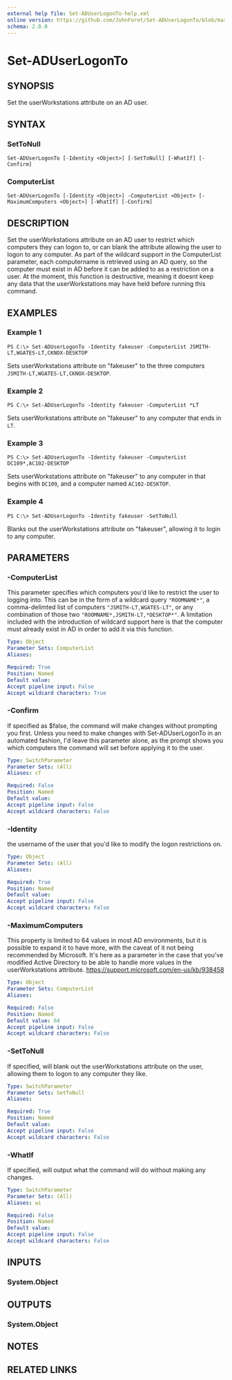 ```yaml
---
external help file: Set-ADUserLogonTo-help.xml
online version: https://github.com/JohnForet/Set-ADUserLogonTo/blob/master/docs/Set-ADUserLogonTo.md
schema: 2.0.0
---
```


# Set-ADUserLogonTo
## SYNOPSIS
Set the userWorkstations attribute on an AD user.

## SYNTAX

### SetToNull
```
Set-ADUserLogonTo [-Identity <Object>] [-SetToNull] [-WhatIf] [-Confirm]
```

### ComputerList
```
Set-ADUserLogonTo [-Identity <Object>] -ComputerList <Object> [-MaximumComputers <Object>] [-WhatIf] [-Confirm]
```

## DESCRIPTION
Set the userWorkstations attribute on an AD user to restrict which computers they can logon to, or can blank the attribute allowing the user to logon to any computer. As part of the wildcard support in the ComputerList parameter, each computername is retrieved using an AD query, so the computer must exist in AD before it can be added to as a restriction on a user. At the moment, this function is destructive, meaning it doesnt keep any data that the userWorkstations may have held before running this command.

## EXAMPLES

### Example 1
```
PS C:\> Set-ADUserLogonTo -Identity fakeuser -ComputerList JSMITH-LT,WGATES-LT,CKNOX-DESKTOP
```

Sets userWorkstations attribute on "fakeuser" to the three computers `JSMITH-LT,WGATES-LT,CKNOX-DESKTOP`.
### Example 2
```
PS C:\> Set-ADUserLogonTo -Identity fakeuser -ComputerList *LT
```

Sets userWorkstations attribute on "fakeuser" to any computer that ends in `LT`.
### Example 3
```
PS C:\> Set-ADUserLogonTo -Identity fakeuser -ComputerList DC109*,AC102-DESKTOP
```

Sets userWorkstations attribute on "fakeuser" to any computer in that begins with `DC109`, and a computer named `AC102-DESKTOP`.
### Example 4
```
PS C:\> Set-ADUserLogonTo -Identity fakeuser -SetToNull
```

Blanks out the userWorkstations attribute on "fakeuser", allowing it to login to any computer.

## PARAMETERS

### -ComputerList
This parameter specifies which computers you'd like to restrict the user to logging into. This can be in the form of a wildcard query `"ROOMNAME*"`, a comma-delimted list of computers `"JSMITH-LT,WGATES-LT"`, or any combination of those two `"ROOMNAME*,JSMITH-LT,*DESKTOP*"`. A limitation included with the introduction of wildcard support here is that the computer must already exist in AD in order to add it via this function.

```yaml
Type: Object
Parameter Sets: ComputerList
Aliases:

Required: True
Position: Named
Default value:
Accept pipeline input: False
Accept wildcard characters: True
```

### -Confirm
If specified as $false, the command will make changes without prompting you first. Unless you need to make changes with Set-ADUserLogonTo in an automated fashion, I'd leave this parameter alone, as the prompt shows you which computers the command will set before applying it to the user.

```yaml
Type: SwitchParameter
Parameter Sets: (All)
Aliases: cf

Required: False
Position: Named
Default value:
Accept pipeline input: False
Accept wildcard characters: False
```

### -Identity
the username of the user that you'd like to modify the logon restrictions on.

```yaml
Type: Object
Parameter Sets: (All)
Aliases:

Required: True
Position: Named
Default value:
Accept pipeline input: False
Accept wildcard characters: False
```

### -MaximumComputers
This property is limited to 64 values in most AD environments, but it is possible to expand it to have more, with the caveat of it not being recommended by Microsoft. It's here as a parameter in the case that you've modified Active Directory to be able to handle more values in the userWorkstations attribute.
https://support.microsoft.com/en-us/kb/938458

```yaml
Type: Object
Parameter Sets: ComputerList
Aliases:

Required: False
Position: Named
Default value: 64
Accept pipeline input: False
Accept wildcard characters: False
```

### -SetToNull
If specified, will blank out the userWorkstations attribute on the user, allowing them to logon to any computer they like.

```yaml
Type: SwitchParameter
Parameter Sets: SetToNull
Aliases:

Required: True
Position: Named
Default value:
Accept pipeline input: False
Accept wildcard characters: False
```

### -WhatIf
If specified, will output what the command will do without making any changes.

```yaml
Type: SwitchParameter
Parameter Sets: (All)
Aliases: wi

Required: False
Position: Named
Default value:
Accept pipeline input: False
Accept wildcard characters: False
```

## INPUTS

### System.Object


## OUTPUTS

### System.Object

## NOTES

## RELATED LINKS
